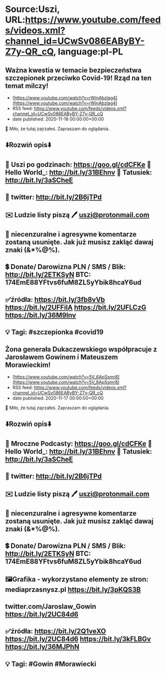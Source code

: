 # Source:Uszi, URL:https://www.youtube.com/feeds/videos.xml?channel_id=UCwSv086EAByBY-Z7y-QR_cQ, language:pl-PL

## Ważna kwestia w temacie bezpieczeństwa szczepionek przeciwko Covid-19! Rząd na ten temat milczy!
 - [https://www.youtube.com/watch?v=rWjnAbzlag4](https://www.youtube.com/watch?v=rWjnAbzlag4)
 - RSS feed: https://www.youtube.com/feeds/videos.xml?channel_id=UCwSv086EAByBY-Z7y-QR_cQ
 - date published: 2020-11-18 00:00:00+00:00

🤪 Miło, że tutaj zajrzałeś.  Zapraszam do oglądania.

⬇️Rozwiń opis⬇️
------------------------------------------------------------
👀 Uszi po godzinach: https://goo.gl/cdCFKe
👀 Hello World_: http://bit.ly/31BEhnv
👀 Tatusiek: http://bit.ly/3aSCheE
------------------------------------------------------------
👀 twitter: http://bit.ly/2B6jTPd
------------------------------------------------------------
✉️ Ludzie listy piszą 
🖊️ uszi@protonmail.com
------------------------------------------------------------
👺 niecenzuralne i agresywne komentarze zostaną usunięte.  Jak już musisz zakląć dawaj znaki (&*%@%).
------------------------------------------------------------
💲 Donate/ Darowizna
PLN / SMS / Blik: http://bit.ly/2ETKSyN
BTC: 174EmE88YFtvs6fuM8ZL5yYbik8hcaY6ud
---------------------------------------------------------------
✅źródła:
https://bit.ly/3fb8vVb
https://bit.ly/2UFFiIA
https://bit.ly/2UFLCzG
https://bit.ly/36M9lnv
-------------------------------------------------------------
💡 Tagi: #szczepionka #covid19
--------------------------------------------------------------

## Żona generała Dukaczewskiego współpracuje z Jarosławem Gowinem i Mateuszem Morawieckim!
 - [https://www.youtube.com/watch?v=5V_6ApSsmr8](https://www.youtube.com/watch?v=5V_6ApSsmr8)
 - RSS feed: https://www.youtube.com/feeds/videos.xml?channel_id=UCwSv086EAByBY-Z7y-QR_cQ
 - date published: 2020-11-17 00:00:00+00:00

🤪 Miło, że tutaj zajrzałeś.  Zapraszam do oglądania.

⬇️Rozwiń opis⬇️
------------------------------------------------------------
👀 Mroczne Podcasty: https://goo.gl/cdCFKe
👀 Hello World_: http://bit.ly/31BEhnv
👀 Tatusiek: http://bit.ly/3aSCheE
------------------------------------------------------------
👀 twitter: http://bit.ly/2B6jTPd
------------------------------------------------------------
✉️ Ludzie listy piszą 
🖊️ uszi@protonmail.com
------------------------------------------------------------
👺 niecenzuralne i agresywne komentarze zostaną usunięte.  Jak już musisz zakląć dawaj znaki (&*%@%).
------------------------------------------------------------
💲 Donate/ Darowizna
PLN / SMS / Blik: http://bit.ly/2ETKSyN
BTC: 174EmE88YFtvs6fuM8ZL5yYbik8hcaY6ud
---------------------------------------------------------------
🖼Grafika - wykorzystano elementy ze stron: 
mediaprzasnysz.pl
https://bit.ly/3pKQS3B
---
twitter.com/Jaroslaw_Gowin
https://bit.ly/2UC84d6
---------------------------------------------------------------
✅źródła:
https://bit.ly/2Q1veXO
https://bit.ly/2UC84d6
https://bit.ly/3kFLBGv
https://bit.ly/36MJPhN
-------------------------------------------------------------
💡 Tagi: #Gowin #Morawiecki
--------------------------------------------------------------

